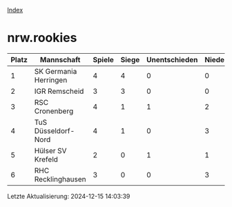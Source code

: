 [Index](./README.md)

# nrw.rookies

| Platz |  Mannschaft |  Spiele |  Siege |  Unentschieden |  Niederlagen |  Tore |  Differenz |  Punkte | 
| --- |  --- |  --- |  --- |  --- |  --- |  --- |  --- |  --- |  
|  1 |   SK Germania Herringen |   4 |   4 |   0 |   0 |   24:6 |   18 |   12 |  
|  2 |   IGR Remscheid |   3 |   3 |   0 |   0 |   26:3 |   23 |   9 |  
|  3 |   RSC Cronenberg |   4 |   1 |   1 |   2 |   7:14 |   -7 |   4 |  
|  4 |   TuS Düsseldorf-Nord |   4 |   1 |   0 |   3 |   13:23 |   -10 |   3 |  
|  5 |   Hülser SV Krefeld |   2 |   0 |   1 |   1 |   4:6 |   -2 |   1 |  
|  6 |   RHC Recklinghausen |   3 |   0 |   0 |   3 |   2:24 |   -22 |   0 |  


Letzte Aktualisierung: 2024-12-15 14:03:39